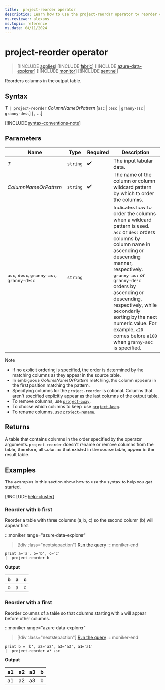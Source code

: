 ```yaml
---
title:  project-reorder operator
description: Learn how to use the project-reorder operator to reorder columns in the output table.
ms.reviewer: alexans
ms.topic: reference
ms.date: 08/11/2024
---
```

# project-reorder operator

> [!INCLUDE [applies](../includes/applies-to-version/applies.md)] [!INCLUDE [fabric](../includes/applies-to-version/fabric.md)] [!INCLUDE [azure-data-explorer](../includes/applies-to-version/azure-data-explorer.md)] [!INCLUDE [monitor](../includes/applies-to-version/monitor.md)] [!INCLUDE [sentinel](../includes/applies-to-version/sentinel.md)]

Reorders columns in the output table.

## Syntax

*T* `| project-reorder` *ColumnNameOrPattern* [`asc` | `desc` | `granny-asc` | `granny-desc`] [`,` ...]

[!INCLUDE [syntax-conventions-note](../includes/syntax-conventions-note.md)]

## Parameters

| Name | Type | Required | Description |
|--|--|--|--|
| *T* | `string` |  :heavy_check_mark: | The input tabular data.|
| *ColumnNameOrPattern* | `string` |  :heavy_check_mark: | The name of the column or column wildcard pattern by which to order the columns. |
| `asc`, `desc`, `granny-asc`, `granny-desc` | `string` | | Indicates how to order the columns when a wildcard pattern is used. `asc` or `desc` orders columns by column name in ascending or descending manner, respectively. `granny-asc` or `granny-desc` orders by ascending or descending, respectively, while secondarily sorting by the next numeric value. For example, `a20` comes before `a100` when `granny-asc` is specified.|

> [!NOTE]
>
> * If no explicit ordering is specified, the order is determined by the matching columns as they appear in the source table.
> * In ambiguous *ColumnNameOrPattern* matching, the column appears in the first position matching the pattern.
> * Specifying columns for the `project-reorder` is optional. Columns that aren't specified explicitly appear as the last columns of the output table.
> * To remove columns, use [`project-away`](project-away-operator.md).
> * To choose which columns to keep, use [`project-keep`](project-keep-operator.md).
> * To rename columns, use [`project-rename`](project-rename-operator.md).

## Returns

A table that contains columns in the order specified by the operator arguments. `project-reorder` doesn't rename or remove columns from the table, therefore, all columns that existed in the source table, appear in the result table.

## Examples

The examples in this section show how to use the syntax to help you get started.
	
[!INCLUDE [help-cluster](../includes/help-cluster-note.md)]

### Reorder with b first

Reorder a table with three columns (a, b, c) so the second column (b) will appear first.

:::moniker range="azure-data-explorer"
> [!div class="nextstepaction"]
> <a href="https://dataexplorer.azure.com/clusters/help/databases/Samples?query=H4sIAAAAAAAAAysoyswrUUi0VU9U11FIslVPAlLJturJ6rxcNQoKBUX5WanJJbpFqflFKalFCkkA1H2l7S8AAAA=" target="_blank">Run the query</a>
::: moniker-end

```kusto
print a='a', b='b', c='c'
|  project-reorder b
```

**Output**

| b | a | c |
|--|--|--|
| b | a | c |

### Reorder with a first

Reorder columns of a table so that columns starting with `a` will appear before other columns.

:::moniker range="azure-data-explorer"
> [!div class="nextstepaction"]
> <a href="https://dataexplorer.azure.com/clusters/help/databases/Samples?query=H4sIAAAAAAAAAysoyswrUUhSsFVQT1LXUUg0slVPNAIxjIEMYxDDEMgwVOflqlFQKCjKz0pNLtEtSs0vSkktUkjUUkgsTgYAJU2yOEMAAAA=" target="_blank">Run the query</a>
::: moniker-end

```kusto
print b = 'b', a2='a2', a3='a3', a1='a1'
|  project-reorder a* asc
```

**Output**

| a1 | a2 | a3 | b |
|--|--|--|--|
| a1 | a2 | a3 | b |
